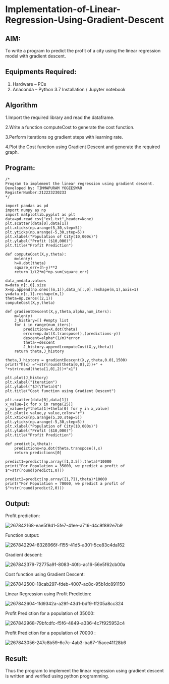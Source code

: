 # Implementation-of-Linear-Regression-Using-Gradient-Descent

## AIM:
To write a program to predict the profit of a city using the linear regression model with gradient descent.

## Equipments Required:
1. Hardware – PCs
2. Anaconda – Python 3.7 Installation / Jupyter notebook

## Algorithm
1.Import the required library and read the dataframe.

2.Write a function computeCost to generate the cost function.

3.Perform iterations og gradient steps with learning rate.

4.Plot the Cost function using Gradient Descent and generate the required graph.


## Program:
```
/*
Program to implement the linear regression using gradient descent.
Developed by: TIMMAPURAM YOGEESWAR
RegisterNumber:212223230233
*/
```
```
import pandas as pd
import numpy as np
import matplotlib.pyplot as plt
data=pd.read_csv("ex1.txt",header=None)
plt.scatter(data[0],data[1])
plt.xticks(np.arange(5,30,step=5))
plt.yticks(np.arange(-5,30,step=5))
plt.xlabel("Population of City(10,000s)")
plt.ylabel("Profit ($10,000)")
plt.title("Profit Prediction")

def computeCost(X,y,theta):
    m=len(y) 
    h=X.dot(theta) 
    square_err=(h-y)**2
    return 1/(2*m)*np.sum(square_err) 

data_n=data.values
m=data_n[:,0].size
X=np.append(np.ones((m,1)),data_n[:,0].reshape(m,1),axis=1)
y=data_n[:,1].reshape(m,1)
theta=np.zeros((2,1))
computeCost(X,y,theta) 

def gradientDescent(X,y,theta,alpha,num_iters):
    m=len(y)
    J_history=[] #empty list
    for i in range(num_iters):
        predictions=X.dot(theta)
        error=np.dot(X.transpose(),(predictions-y))
        descent=alpha*(1/m)*error
        theta-=descent
        J_history.append(computeCost(X,y,theta))
    return theta,J_history

theta,J_history = gradientDescent(X,y,theta,0.01,1500)
print("h(x) ="+str(round(theta[0,0],2))+" + "+str(round(theta[1,0],2))+"x1")

plt.plot(J_history)
plt.xlabel("Iteration")
plt.ylabel("$J(\Theta)$")
plt.title("Cost function using Gradient Descent")

plt.scatter(data[0],data[1])
x_value=[x for x in range(25)]
y_value=[y*theta[1]+theta[0] for y in x_value]
plt.plot(x_value,y_value,color="r")
plt.xticks(np.arange(5,30,step=5))
plt.yticks(np.arange(-5,30,step=5))
plt.xlabel("Population of City(10,000s)")
plt.ylabel("Profit ($10,000)")
plt.title("Profit Prediction")

def predict(x,theta):
    predictions=np.dot(theta.transpose(),x)
    return predictions[0]

predict1=predict(np.array([1,3.5]),theta)*10000
print("For Population = 35000, we predict a profit of $"+str(round(predict1,0)))

predict2=predict(np.array([1,7]),theta)*10000
print("For Population = 70000, we predict a profit of $"+str(round(predict2,0)))
```

## Output:
Profit prediction:

![267842168-eae5f8d1-5fe7-41ee-a716-d4c9f892e7b9](https://github.com/user-attachments/assets/e21c8f20-adca-4715-a7e7-6aebd9917aab)


Function output:

![267842294-8328966f-f155-41d5-a301-5ce83c4da162](https://github.com/user-attachments/assets/fd0226e1-9f9b-49fb-84e3-c4ea789526fe)

Gradient descent:

![267842379-72775a91-8083-40fc-ac16-56e5f62cb00a](https://github.com/user-attachments/assets/ccaec87a-616b-477b-bf69-55d3cbb2f57d)

Cost function using Gradient Descent:

![267842500-18cab297-fdeb-4007-ac8c-95b1dc891150](https://github.com/user-attachments/assets/86377b86-bffe-46c0-953b-5a50d3432aaa)


Linear Regression using Profit Prediction:

![267842604-1fd9342a-a29f-43d1-bdf9-ff205a8cc324](https://github.com/user-attachments/assets/5a8f0985-a363-471f-8e5a-ae86aa36186c)


Profit Prediction for a population of 35000:

![267842968-79bfcdfc-f5f6-4849-a336-4c7f925952c4](https://github.com/user-attachments/assets/a73701fb-6ad1-41de-a3d6-37c92d7e1126)


Profit Prediction for a population of 70000 :

![267843056-247c8b59-6c7c-4ab3-ba67-15ace41f28b6](https://github.com/user-attachments/assets/ea2e4dea-74d6-45ca-92a1-889e1f70edb3)


## Result:
Thus the program to implement the linear regression using gradient descent is written and verified using python programming.
